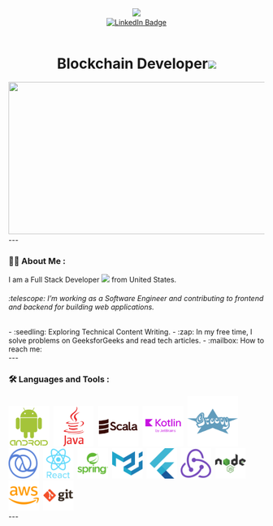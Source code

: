 
  <div id="header" align="center">
    <img src="https://media.giphy.com/media/M9gbBd9nbDrOTu1Mqx/giphy.gif" width="100"/>
  </div>
  <div id="badges" align="center">
    <a href="your-linkedin-URL">
      <div>  <img src="https://img.shields.io/badge/LinkedIn-blue?style=for-the-badge&logo=linkedin&logoColor=white" alt="LinkedIn Badge"/>
    </a></div>
      <img src="https://komarev.com/ghpvc/?username=your-github-username&style=flat-square&color=blue" alt=""/>
  </div>

  <h1 align="center">
    Blockchain Developer<img src="https://media.giphy.com/media/hvRJCLFzcasrR4ia7z/giphy.gif" width="30px"/>
  </h1>
  <div align="center">
    <img src="https://media.giphy.com/media/dWesBcTLavkZuG35MI/giphy.gif" width="600" height="300"/>
  </div>
  ---

  ### :man_technologist: About Me :
   <div>I am a Full Stack Developer <img src="https://media.giphy.com/media/WUlplcMpOCEmTGBtBW/giphy.gif" width="30"> from United States.
    <h6> :telescope: I’m working as a Software Engineer and contributing to frontend and backend for building web applications.
    </h6>- :seedling: Exploring Technical Content Writing.
    - :zap: In my free time, I solve problems on GeeksforGeeks and read tech articles.
    - :mailbox: How to reach me:
   </div> 
---

### :hammer_and_wrench: Languages and Tools :
<div>
   <img src="https://github.com/devicons/devicon/blob/master/icons/android/android-plain-wordmark.svg" title="JavaScript" alt="JavaScript" width="80" height="80"/>&nbsp;
    <img src="https://github.com/devicons/devicon/blob/master/icons/java/java-plain-wordmark.svg" title="Java" alt="Java" width="80" height="80"/>&nbsp;
    <img src="https://github.com/devicons/devicon/blob/master/icons/scala/scala-plain-wordmark.svg" title="Java" alt="Java" width="80" height="80"/>&nbsp;
    <img src="https://github.com/devicons/devicon/blob/master/icons/kotlin/kotlin-plain-wordmark.svg" title="Java" alt="Java" width="80" height="80"/>&nbsp;  
    <img src="https://github.com/devicons/devicon/blob/master/icons/groovy/groovy-plain.svg" title="Java" alt="Java" width="100" height="100"/>&nbsp;
    <img src="https://github.com/devicons/devicon/blob/master/icons/clojure/clojure-line.svg" title="Java" alt="Java" width="60" height="60"/>&nbsp;  
    <img src="https://github.com/devicons/devicon/blob/master/icons/react/react-original-wordmark.svg" title="React" alt="React" width="60" height="60"/>&nbsp;
    <img src="https://github.com/devicons/devicon/blob/master/icons/spring/spring-original-wordmark.svg" title="Spring" alt="Spring" width="60" height="60"/>&nbsp;
    <img src="https://github.com/devicons/devicon/blob/master/icons/materialui/materialui-original.svg" title="Material UI" alt="Material UI" width="60" height="60"/>&nbsp;
    <img src="https://github.com/devicons/devicon/blob/master/icons/flutter/flutter-original.svg" title="Flutter" alt="Flutter" width="60" height="60"/>&nbsp;
    <img src="https://github.com/devicons/devicon/blob/master/icons/redux/redux-original.svg" title="Redux" alt="Redux " width="60" height="60"/>&nbsp;
    <img src="https://github.com/devicons/devicon/blob/master/icons/nodejs/nodejs-original-wordmark.svg" title="NodeJS" alt="NodeJS" width="60" height="60"/>&nbsp;
    <img src="https://github.com/devicons/devicon/blob/master/icons/amazonwebservices/amazonwebservices-plain-wordmark.svg" title="AWS" alt="AWS" width="60" height="60"/>&nbsp;
    <img src="https://github.com/devicons/devicon/blob/master/icons/git/git-original-wordmark.svg" title="Git" **alt="Git" width="60" height="60"/>
  </div>
  ---
